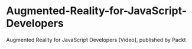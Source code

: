 # Augmented-Reality-for-JavaScript-Developers
Augmented Reality for JavaScript Developers [Video], published by Packt
